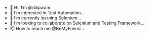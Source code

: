 - 👋 Hi, I’m @dilipwam
- 👀 I’m interested in Test Automation...
- 🌱 I’m currently learning Selenium...
- 💞️ I’m looking to collaborate on Selenium and Testing Framework...
- 📫 How to reach me @BeMyFriend ...

<!---
dilipwam/dilipwam is a ✨ special ✨ repository because its `README.md` (this file) appears on your GitHub profile.
You can click the Preview link to take a look at your changes.
--->
